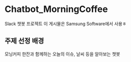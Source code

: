 Chatbot_MorningCoffee
=====================
Slack 챗봇 프로젝트
이 게시물은 Samsung Software에서 사용ㅎ

주제 선정 배경
-------------




모닝커피 한잔과 함께하는 오늘의 이슈, 날씨 등을 알아보는 챗봇
